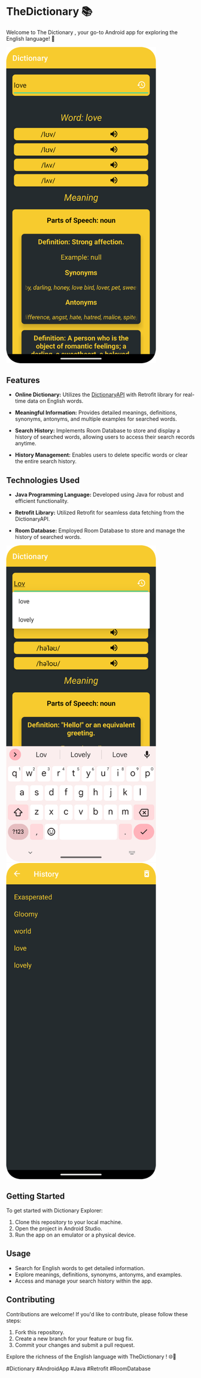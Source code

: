 # TheDictionary 📚

Welcome to The Dictionary , your go-to Android app for exploring the English language! 📖

<img src="Screenshots/Dictionary_MainActivity.png" alt="Home Screen" width="400"/>   

## Features

- **Online Dictionary:** Utilizes the [DictionaryAPI](https://api.dictionaryapi.dev/api/v2/) with Retrofit library for real-time data on English words.

- **Meaningful Information:** Provides detailed meanings, definitions, synonyms, antonyms, and multiple examples for searched words.

- **Search History:** Implements Room Database to store and display a history of searched words, allowing users to access their search records anytime.

- **History Management:** Enables users to delete specific words or clear the entire search history.

## Technologies Used

- **Java Programming Language:** Developed using Java for robust and efficient functionality.

- **Retrofit Library:** Utilized Retrofit for seamless data fetching from the DictionaryAPI.

- **Room Database:** Employed Room Database to store and manage the history of searched words.

<img src="Screenshots/DictionaryAutoCompleteSearchView.png" alt="Autocomplete Search Screen" width="400"/>           <img src="Screenshots/Dictionary_HistoryActivity.png" alt="History Screen" width="400"/>   


## Getting Started

To get started with Dictionary Explorer:

1. Clone this repository to your local machine.
2. Open the project in Android Studio.
3. Run the app on an emulator or a physical device.

## Usage

- Search for English words to get detailed information.
- Explore meanings, definitions, synonyms, antonyms, and examples.
- Access and manage your search history within the app.

## Contributing

Contributions are welcome! If you'd like to contribute, please follow these steps:

1. Fork this repository.
2. Create a new branch for your feature or bug fix.
3. Commit your changes and submit a pull request.


Explore the richness of the English language with TheDictionary ! 🌐📝

#Dictionary #AndroidApp #Java #Retrofit #RoomDatabase

